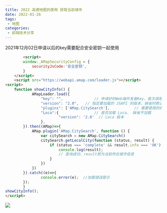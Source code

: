 ```yaml
---
title: 2022 高德地图的使用 获取当前城市
date: 2022-01-26
tags:
 - 地图
categories: 
 - 前端技术分享
---
```



2021年12月02日申请以后的key需要配合安全密钥一起使用 


``` html
		<script>
		window._AMapSecurityConfig = {
            securityJsCode:'安全密钥',
        }
	</script>
	<script src="https://webapi.amap.com/loader.js"></script>
<script>
    function showCityInfo() {
			AMapLoader.load({
				"key": "",              // 申请好的Web端开发者Key，首次调用 load 时必填
				"version": "2.0",   // 指定要加载的 JSAPI 的版本，缺省时默认为 1.4.15
				"plugins": ['AMap.CitySearch'],           // 需要使用的的插件列表，如比例尺'AMap.Scale'等
				"Loca":{                // 是否加载 Loca， 缺省不加载
						"version": '2.0'  // Loca 版本
				},
		}).then((AMap)=>{
			AMap.plugin('AMap.CitySearch', function () {
				var citySearch = new AMap.CitySearch()
				citySearch.getLocalCity(function (status, result) {
					if (status === 'complete' && result.info === 'OK') {
						console.log(result);
						// 查询成功，result即为当前所在城市信息
					}
				})
			})
		}).catch((e)=>{
				console.error(e);  //加载错误提示
		}); 
		}
showCityInfo();
</script>
```


<img src="https://img-blog.csdnimg.cn/e5941c3de8e448aba8f8808ed3ba1888.png?x-oss-process=image/watermark,type_d3F5LXplbmhlaQ,shadow_50,text_Q1NETiBA5oCC5Y-U,size_20,color_FFFFFF,t_70,g_se,x_16" />